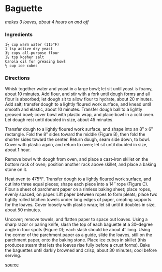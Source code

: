 Baguette
===================
_makes 3 loaves, about 4 hours on and off_

### Ingredients

    1½ cup warm water (115°F)
    1 tsp active dry yeast
    3¼ cups all-purpose flour
    1½ tsp kosher salt
    Canola oil for greasing bowl
    ½ cup ice cubes

### Directions

Whisk together water and yeast in a large bowl; let sit until yeast is foamy, 
about 10 minutes. Add flour, and stir with a fork until dough forms and all
flour is absorbed; let dough sit to allow flour to hydrate, about 20 minutes. 
Add salt; transfer dough to a lightly floured work surface, and knead until
smooth and elastic, about 10 minutes. Transfer dough ball to a lightly greased
bowl; cover bowl with plastic wrap, and place bowl in a cold oven. Let dough
rest until doubled in size, about 45 minutes.

Transfer dough to a lightly floured work surface, and shape into an 8″ x 6″
rectangle. Fold the 8″ sides toward the middle (Figure B), then fold the shorter
sides toward the center. Return dough, seam side down, to bowl. Cover with
plastic again, and return to oven; let sit until doubled in size, about 1 hour.

Remove bowl with dough from oven, and place a cast–iron skillet on the bottom
rack of oven; position another rack above skillet, and place a baking stone on
it.

Heat oven to 475°F. Transfer dough to a lightly floured work surface, and cut
into three equal pieces; shape each piece into a 14″ rope (Figure C). Flour a
sheet of parchment paper on a rimless baking sheet; place ropes, evenly spaced,
on paper. Lift paper between ropes to form pleats; place two tightly rolled
kitchen towels under long edges of paper, creating supports for the loaves.
Cover loosely with plastic wrap; let sit until it doubles in size, about 50
minutes.

Uncover; remove towels, and flatten paper to space out loaves. Using a sharp
razor or paring knife, slash the top of each baguette at a 30–degree angle in
four spots (Figure D); each slash should be about 4″ long. Using the corner of
the parchment paper as a guide, slide the loaves, still on the parchment paper,
onto the baking stone. Place ice cubes in skillet (this produces steam that lets
the loaves rise fully before a crust forms). Bake the baguettes until darkly
browned and crisp, about 30 minutes; cool before serving.

[source](https://www.saveur.com/article/Recipes/Four-Hour-Baguette#page-2)